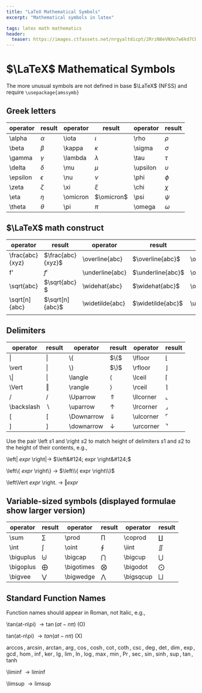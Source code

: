 ```yaml
---
title: "LaTeX Mathematical Symbols"
excerpt: "Mathematical symbols in latex"

tags: latex math mathematics
header:
  teaser: https://images.ctfassets.net/nrgyaltdicpt/2RrzN8eVNXo7w6kd7CBNrs/55d916a167fa65d94441cc215558182c/overleaf-logo-primary.jpg
---
```

# $\LaTeX$ Mathematical Symbols
The more unusual symbols are not defined in base $\LaTeX$ (NFSS) and require `\usepackage{amssymb}`

## Greek letters

| operator  | result        | operator  | result        | operator  | result        |
|-----------|---------------|-----------|---------------|-----------|---------------|
| \alpha    | $\alpha$      | \iota     | $\iota$       | \rho      | $\rho$        |
| \beta     | $\beta$       | \kappa    | $\kappa$      | \sigma    | $\sigma$      |
| \gamma    | $\gamma$      | \lambda   | $\lambda$     | \tau      | $\tau$        |
| \delta    | $\delta$      | \mu       | $\mu$         | \upsilon  | $\upsilon$    |
| \epsilon  | $\epsilon$    | \nu       | $\nu$         | \phi      | $\phi$        |
| \zeta     | $\zeta$       | \xi       | $\xi$         | \chi      | $\chi$        |
| \eta      | $\eta$        | \omicron  | $\omicron$    | \psi      | $\psi$        |
| \theta    | $\theta$      | \pi       | $\pi$         | \omega    | $\omega$      |

## $\LaTeX$ math construct

| operator | result | operator | result | operator | result |
|-|-|-|-|-|-|
| \frac{abc}{xyz} | $\frac{abc}{xyz}$ | \overline{abc} | $\overline{abc}$ | \overrightarrow{abc} | $\overrightarrow{abc}$ |
| f' | $f'$ | \underline{abc} | $\underline{abc}$ | \overleftarrow{abc} | $\overleftarrow{abc}$ |
| \sqrt{abc}  | $\sqrt{abc} $ | \widehat{abc} | $\widehat{abc}$ | \overbrace{abc} | $\overbrace{abc}$ |
| \sqrt[n]{abc} | $\sqrt[n]{abc}$ | \widetilde{abc} | $\widetilde{abc}$ | \underbrace{abc} | $\underbrace{abc}$ |
|||||||

## Delimiters

| operator | result | operator | result | operator | result |
|-|-|-|-|-|-|
| &#124;    | &#124;    | \\{       | $\\{$      | \lfloor   | $\lfloor$ | 
| \vert     | $\vert$   | \\}       | $\\}$      | \rfloor   | $\rfloor$ |
| \\&#124;  | $\|$      | \langle   | $\langle$ | \lceil    | $\lceil$  |
| \Vert     | $\Vert$   | \rangle   | $\rangle$ | \rceil    | $\rceil$  | 
| /         | $/$       | \Uparrow  |$\Uparrow$ | \llcorner |$\llcorner$|
|\backslash|$\backslash$| \uparrow  |$\uparrow$ | \lrcorner |$\lrcorner$|
| [         | $[$       |\Downarrow |$\Downarrow$|\ulcorner |$\ulcorner$|
| ]         | $]$       |\downarrow |$\downarrow$|\urcorner |$\urcorner$|

Use the pair \left $s1$ and \right $s2$ to match height of delimiters $s1$ and $s2$ to the height of their contents, e.g.,

\left&#124; $expr$ \right&#124;$\rightarrow$ $\left&#124; expr \right&#124;$

\left\\{ $expr$ \right\\} $\rightarrow$ $\left\\{ expr \right\\}$

\left\Vert $expr$ \right. $\rightarrow$ $\left\Vert expr \right.$

## Variable-sized symbols (displayed formulae show larger version)

| operator | result | operator | result | operator | result |
|-|-|-|-|-|-|
| \sum      | $\sum$        | \prod     | $\prod$       | \coprod   | $\coprod$ |
| \int      | $\int$        | \oint     | $\oint$       | \iint     | $\iint$   |
| \biguplus | $\biguplus$   | \bigcap   | $\bigcap$     | \bigcup   | $\bigcup$ |
| \bigoplus | $\bigoplus$   | \bigotimes| $\bigotimes$  | \bigodot  |$\bigodot$ |
| \bigvee   | $\bigvee$     | \bigwedge | $\bigwedge$   | \bigsqcup |$\bigsqcup$|

## Standard Function Names

Function names should appear in Roman, not Italic, e.g.,

\tan(at-n\pi) $\rightarrow \tan(at-n\pi)$ (O)

tan(at-n\pi) $\rightarrow tan(at-n\pi)$ (X)

$\arccos$, $\arcsin$, $\arctan$, $\arg$, $\cos$, $\cosh$, $\cot$, $\coth$, $\csc$, $\deg$, $\det$, $\dim$, $\exp$, $\gcd$, $\hom$, $\inf$, $\ker$, $\lg$, $\lim$, $\ln$, $\log$, $\max$, $\min$, $\Pr$, $\sec$, $\sin$, $\sinh$, $\sup$, $\tan$, $\tanh$

\liminf $\rightarrow\liminf$

\limsup $\rightarrow\limsup$

<!-- /TODO()
## Binary Operation/Relation Symbols
## Arrow symbols
## Miscellaneous symbols
## Math mode accents
## Array environment, examples
## Other Styles (math mode only)
## Font sizes
## Text Mode: Accents and Symbols -->